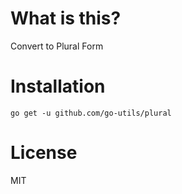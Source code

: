 # What is this?
Convert to Plural Form

# Installation
```commandline
go get -u github.com/go-utils/plural
```

# License
MIT
